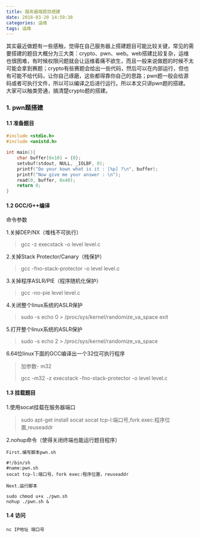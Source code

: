 ```yaml
---
title: 服务器端题目搭建
date: 2018-03-20 14:59:38
categories: 运维
tags: 运维
---
```


其实最近做题有一些感触，觉得在自己服务器上搭建题目可能比较关键，常见的需要搭建的题目大概分为三大类：crypto、pwn、web。web搭建比较复杂，运维也很困难，有时候权限问题就会让运维着痛不欲生，而且一般来说做题的时候不太可能会拿到赛题；crypto有些赛题会给出一些代码，然后可以在内部运行，但也有可能不给代码，让你自己琢磨，这些都得靠你自己的思路；pwn题一般会给源码或者可执行文件，所以可以编译之后进行运行。所以本文只讲pwn题的搭建。大家可以触类旁通，搞清楚crypto题的搭建。

### 1. pwn题搭建

#### 1.1 准备题目

```c++
#include <stdio.h>
#include <unistd.h>

int main(){
    char buffer[0x10] = {0};
    setvbuf(stdout, NULL, _IOLBF, 0);
    printf("Do your kown what is it : [%p] ?\n", buffer);
    printf("Now give me your answer : \n");
    read(0, buffer, 0x40);
    return 0;
}
```

#### 1.2 GCC/G++编译

命令参数

1.关掉DEP/NX（堆栈不可执行）

> gcc  -z execstack -o level level.c

2.关掉Stack Protector/Canary（栈保护）

> gcc -fno-stack-protector -o level level.c

3.关掉程序ASLR/PIE（程序随机化保护）

> gcc -no-pie level level.c

4.关闭整个linux系统的ASLR保护

> sudo -s 
> echo 0 > /proc/sys/kernel/randomize_va_space
> exit

5.打开整个linux系统的ASLR保护

> sudo -s 
> echo 2 > /proc/sys/kernel/randomize_va_space

6.64位linux下面的GCC编译出一个32位可执行程序

>  加参数- m32
>
> gcc -m32 -z execstack -fno-stack-protector -o level level.c

#### 1.3 挂载题目

1.使用socat挂载在服务器端口

> sudo apt-get install socat
> socat tcp-l:端口号,fork exec:程序位置,reuseaddr

2.nohup命令（使得关闭终端也能运行题目程序）

```
First.编写脚本pwn.sh

#!/bin/sh
#name:pwn.sh
socat tcp-l:端口号，fork exec:程序位置，reuseaddr

Next.运行脚本

sudo chmod u+x ./pwn.sh
nohup ./pwn.sh &
```

#### 1.4 访问

```
nc IP地址 端口号
```

